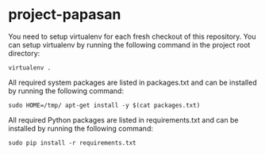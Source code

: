 project-papasan
===============

You need to setup virtualenv for each fresh checkout of this repository. You 
can setup virtualenv by running the following command in the project root directory:

```
virtualenv .
```

All required system packages are listed in packages.txt and can be installed 
by running the following command:

```
sudo HOME=/tmp/ apt-get install -y $(cat packages.txt)
```

All required Python packages are listed in requirements.txt and can be 
installed by running the following command:

```
sudo pip install -r requirements.txt
```
